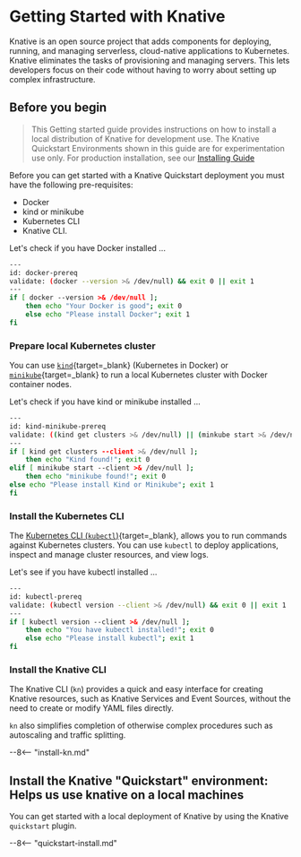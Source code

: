 # Getting Started with Knative

Knative is an open source project that adds components for deploying, running, and managing serverless, cloud-native applications to Kubernetes. Knative eliminates the tasks of provisioning and managing servers. This lets developers focus on their code without having to worry about setting up complex infrastructure.

## Before you begin
> This Getting started guide provides instructions on how to install a local distribution of Knative for development use. The Knative Quickstart Environments shown in this guide are for experimentation use only. For production installation, see our [Installing Guide](../install/README.md)

Before you can get started with a Knative Quickstart deployment you must have the following pre-requisites: 
- Docker
- kind or minikube
- Kubernetes CLI
- Knative CLI.

Let's check if you have Docker installed ...

```bash
---
id: docker-prereq
validate: (docker --version >& /dev/null) && exit 0 || exit 1
---
if [ docker --version >& /dev/null ];
    then echo "Your Docker is good"; exit 0
    else echo "Please install Docker"; exit 1
fi
```

### Prepare local Kubernetes cluster

You can use [`kind`](https://kind.sigs.k8s.io/docs/user/quick-start){target=_blank} (Kubernetes in Docker) or [`minikube`](https://minikube.sigs.k8s.io/docs/start/){target=_blank} to run a local Kubernetes cluster with Docker container nodes.

Let's check if you have kind or minikube installed ...

```bash
---
id: kind-minikube-prereq
validate: ((kind get clusters >& /dev/null) || (minkube start >& /dev/null)) && exit 0 || exit 1
---
if [ kind get clusters --client >& /dev/null ];
    then echo "Kind found!"; exit 0
elif [ minikube start --client >& /dev/null ];
    then echo "minikube found!"; exit 0
else echo "Please install Kind or Minikube"; exit 1
fi
```

### Install the Kubernetes CLI

The [Kubernetes CLI (`kubectl`)](https://kubernetes.io/docs/tasks/tools/install-kubectl){target=_blank}, allows you to run commands against Kubernetes clusters. You can use `kubectl` to deploy applications, inspect and manage cluster resources, and view logs.

Let's see if you have kubectl installed ... 

```bash
---
id: kubectl-prereq
validate: (kubectl version --client >& /dev/null) && exit 0 || exit 1
---
if [ kubectl version --client >& /dev/null ];
    then echo "You have kubectl installed!"; exit 0
    else echo "Please install kubectl"; exit 1
fi
```

### Install the Knative CLI

The Knative CLI (`kn`) provides a quick and easy interface for creating Knative resources, such as Knative Services and Event Sources, without the need to create or modify YAML files directly.

`kn` also simplifies completion of otherwise complex procedures such as autoscaling and traffic splitting.

--8<-- "install-kn.md"

## Install the Knative "Quickstart" environment: Helps us use knative on a local machines

You can get started with a local deployment of Knative by using the Knative `quickstart` plugin.

--8<-- "quickstart-install.md"
